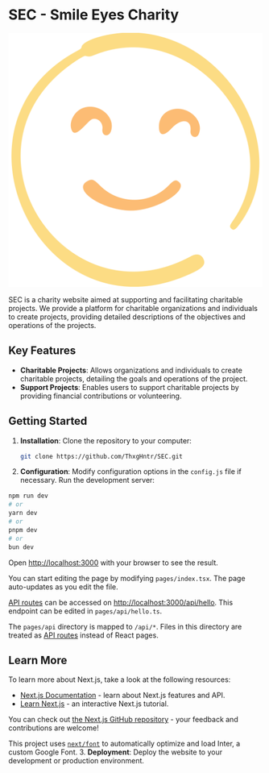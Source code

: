 # SEC - Smile Eyes Charity
<p align="center">
    <img src="https://raw.githubusercontent.com/ThxgHntr/SEC/934b11efda055c9d9a994c4d5e49d45e5203d63d/public/logo.svg">
</p>
SEC is a charity website aimed at supporting and facilitating charitable projects. We provide a platform for charitable organizations and individuals to create projects, providing detailed descriptions of the objectives and operations of the projects.

## Key Features

- **Charitable Projects**: Allows organizations and individuals to create charitable projects, detailing the goals and operations of the project.
- **Support Projects**: Enables users to support charitable projects by providing financial contributions or volunteering.

## Getting Started

1. **Installation**: Clone the repository to your computer:
    ```bash
    git clone https://github.com/ThxgHntr/SEC.git
    ```
2. **Configuration**: Modify configuration options in the `config.js` file if necessary.
Run the development server:

```bash
npm run dev
# or
yarn dev
# or
pnpm dev
# or
bun dev
```

Open [http://localhost:3000](http://localhost:3000) with your browser to see the result.

You can start editing the page by modifying `pages/index.tsx`. The page auto-updates as you edit the file.

[API routes](https://nextjs.org/docs/api-routes/introduction) can be accessed on [http://localhost:3000/api/hello](http://localhost:3000/api/hello). This endpoint can be edited in `pages/api/hello.ts`.

The `pages/api` directory is mapped to `/api/*`. Files in this directory are treated as [API routes](https://nextjs.org/docs/api-routes/introduction) instead of React pages.

## Learn More

To learn more about Next.js, take a look at the following resources:

- [Next.js Documentation](https://nextjs.org/docs) - learn about Next.js features and API.
- [Learn Next.js](https://nextjs.org/learn) - an interactive Next.js tutorial.

You can check out [the Next.js GitHub repository](https://github.com/vercel/next.js/) - your feedback and contributions are welcome!

This project uses [`next/font`](https://nextjs.org/docs/basic-features/font-optimization) to automatically optimize and load Inter, a custom Google Font.
3. **Deployment**: Deploy the website to your development or production environment.
